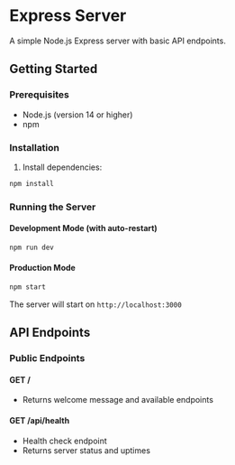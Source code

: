 # Express Server

A simple Node.js Express server with basic API endpoints.

## Getting Started

### Prerequisites
- Node.js (version 14 or higher)
- npm

### Installation

1. Install dependencies:
```bash
npm install
```

### Running the Server

#### Development Mode (with auto-restart)
```bash
npm run dev
```

#### Production Mode
```bash
npm start
```

The server will start on `http://localhost:3000`

## API Endpoints

### Public Endpoints

#### GET /
- Returns welcome message and available endpoints

#### GET /api/health
- Health check endpoint
- Returns server status and uptimes
